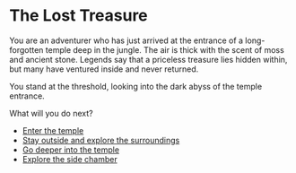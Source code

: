# The Lost Treasure

You are an adventurer who has just arrived at the entrance of a long-forgotten temple deep in the jungle. The air is thick with the scent of moss and ancient stone. Legends say that a priceless treasure lies hidden within, but many have ventured inside and never returned.

You stand at the threshold, looking into the dark abyss of the temple entrance.

What will you do next?

- [Enter the temple](enter-temple.md)
- [Stay outside and explore the surroundings](explore-outside.md)
- [Go deeper into the temple](deeper-temple.md)
- [Explore the side chamber](side-chamber.md)

